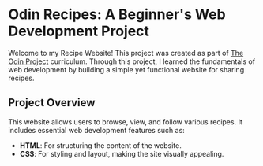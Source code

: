 # Odin Recipes: A Beginner's Web Development Project

Welcome to my Recipe Website! This project was created as part of [The Odin Project](https://www.theodinproject.com/) curriculum. Through this project, I learned the fundamentals of web development by building a simple yet functional website for sharing recipes.

## Project Overview

This website allows users to browse, view, and follow various recipes. It includes essential web development features such as:

- **HTML**: For structuring the content of the website.
- **CSS**: For styling and layout, making the site visually appealing.
